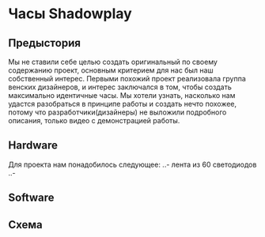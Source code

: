 # Часы Shadowplay
## Предыстория
Мы не ставили себе целью создать оригинальный по своему содержанию проект, основным критерием для нас был наш собственный интерес. Первыми похожий проект реализовала группа венских дизайнеров, и интерес заключался в том, чтобы создать максимально идентичные часы. Мы хотели узнать, насколько нам удастся разобраться в принципе работы и создать нечто похожее, потому что разработчики(дизайнеры) не выложили подробного описания, только видео с демонстрацией работы. 
## Hardware
Для проекта нам понадобилось следующее:
..- лента из 60 светодиодов
..- 
## Software
## Схема
